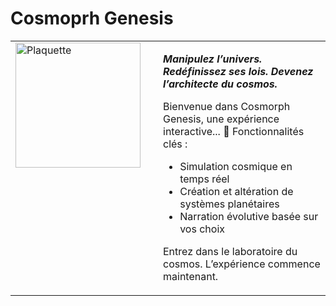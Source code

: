 
# Cosmoprh Genesis
<table>
  <tr>
    <td style="width:220px; vertical-align:top;">
      <img src="./Content/Game-design/assets/plaquette1.png" alt="Plaquette" width="200"/>
    </td>
    <td style="vertical-align:top;">
      <p><strong><em>Manipulez l’univers. Redéfinissez ses lois. Devenez l’architecte du cosmos.</em></strong></p>
      <p>
        Bienvenue dans Cosmorph Genesis, une expérience interactive...
        🔭 Fonctionnalités clés :
        <ul>
          <li>Simulation cosmique en temps réel</li>
          <li>Création et altération de systèmes planétaires</li>
          <li>Narration évolutive basée sur vos choix</li>
        </ul>
        Entrez dans le laboratoire du cosmos. L’expérience commence maintenant.
      </p>
    </td>
  </tr>
</table>
